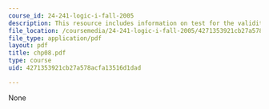 ```yaml
---
course_id: 24-241-logic-i-fall-2005
description: This resource includes information on test for the validity of Search-for-Counterexample.
file_location: /coursemedia/24-241-logic-i-fall-2005/4271353921cb27a578acfa13516d1dad_chp08.pdf
file_type: application/pdf
layout: pdf
title: chp08.pdf
type: course
uid: 4271353921cb27a578acfa13516d1dad

---
```

None